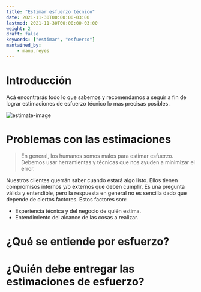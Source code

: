 ```yaml
---
title: "Estimar esfuerzo técnico"
date: 2021-11-30T00:00:00-03:00
lastmod: 2021-11-30T00:00:00-03:00
weight: 2
draft: false
keywords: ["estimar", "esfuerzo"]
mantained_by:
    - manu.reyes
---
```


# Introducción

Acá encontrarás todo lo que sabemos y recomendamos a seguir a fin de lograr estimaciones de esfuerzo técnico lo mas precisas posibles.

![estimate-image](../estimate.jpeg)

# Problemas con las estimaciones

> En general, los humanos somos malos para estimar esfuerzo. Debemos usar herramientas y técnicas que nos ayuden a minimizar el error.

Nuestros clientes querrán saber cuando estará algo listo. Ellos tienen compromisos internos y/o externos que deben cumplir. Es una pregunta válida y entendible, pero la respuesta en general no es sencilla dado que depende de ciertos factores. Estos factores son:

-   Experiencia técnica y del negocio de quién estima.
-   Entendimiento del alcance de las cosas a realizar.

# ¿Qué se entiende por esfuerzo?

# ¿Quién debe entregar las estimaciones de esfuerzo?
